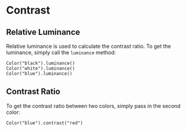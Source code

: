 # Contrast

## Relative Luminance

Relative luminance is used to calculate the contrast ratio. To get the luminance, simply call the `luminance` method:

```playground
Color("black").luminance()
Color("white").luminance()
Color("blue").luminance()
```

## Contrast Ratio

To get the contrast ratio between two colors, simply pass in the second color:

```playground
Color("blue").contrast("red")
```
